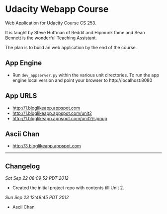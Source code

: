 Udacity Webapp Course
=====================

Web Application for Udacity Course CS 253.

It is taught by Steve Huffman of Reddit and Hipmunk fame and Sean Bennett is
the wonderful Teaching Assistant.

The plan is to build an web application by the end of the course.


App Engine
----------

* Run `dev_appserver.py` within the various unit directories. To run the app
  engine local version and point your browser to http://localhost:8080


App URLS
--------

* http://1.bloglikeapp.appspot.com 
* http://1.bloglikeapp.appspot.com/unit2
* http://1.bloglikeapp.appspot.com/unit2/signup

Ascii Chan
----------

* http://3.bloglikeapp.appspot.com


- - -

Changelog
---------

*Sat Sep 22 08:09:52 PDT 2012*

* Created the initial project repo with contents till Unit 2.

*Sun Sep 23 12:49:45 PDT 2012*

* Ascii Chan

